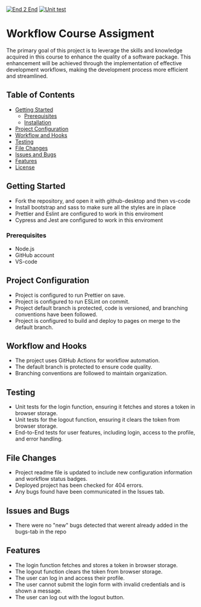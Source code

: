 [![End 2 End](https://github.com/Ninuskaninus/workflow-CA/actions/workflows/gpt.yml/badge.svg)](https://github.com/Ninuskaninus/workflow-CA/actions/workflows/gpt.yml)
[![Unit test](https://github.com/Ninuskaninus/workflow-CA/actions/workflows/gpt.yml/badge.svg)](https://github.com/Ninuskaninus/workflow-CA/actions/workflows/gpt.yml)

# Workflow Course Assigment

The primary goal of this project is to leverage the skills and knowledge acquired in this course to enhance the quality of a software package. This enhancement will be achieved through the implementation of effective development workflows, making the development process more efficient and streamlined.

## Table of Contents

- [Getting Started](#getting-started)
  - [Prerequisites](#prerequisites)
  - [Installation](#installation)
- [Project Configuration](#project-configuration)
- [Workflow and Hooks](#workflow-and-hooks)
- [Testing](#testing)
- [File Changes](#file-changes)
- [Issues and Bugs](#issues-and-bugs)
- [Features](#features)
- [License](#license)

## Getting Started

- Fork the repository, and open it with github-desktop and then vs-code
- Install bootstrap and sass to make sure all the styles are in place
- Prettier and Eslint are configured to work in this enviroment
- Cypress and Jest are configured to work in this enviroment

### Prerequisites
- Node.js
- GitHub account
- VS-code

## Project Configuration

- Project is configured to run Prettier on save.
- Project is configured to run ESLint on commit.
- Project default branch is protected, code is versioned, and branching conventions have been followed.
- Project is configured to build and deploy to pages on merge to the default branch.

## Workflow and Hooks

- The project uses GitHub Actions for workflow automation.
- The default branch is protected to ensure code quality.
- Branching conventions are followed to maintain organization.

## Testing

- Unit tests for the login function, ensuring it fetches and stores a token in browser storage.
- Unit tests for the logout function, ensuring it clears the token from browser storage.
- End-to-End tests for user features, including login, access to the profile, and error handling.

## File Changes


- Project readme file is updated to include new configuration information and workflow status badges.
- Deployed project has been checked for 404 errors.
- Any bugs found have been communicated in the Issues tab.

## Issues and Bugs

- There were no "new" bugs detected that werent already added in the bugs-tab in the repo

## Features

- The login function fetches and stores a token in browser storage.
- The logout function clears the token from browser storage.
- The user can log in and access their profile.
- The user cannot submit the login form with invalid credentials and is shown a message.
- The user can log out with the logout button.



